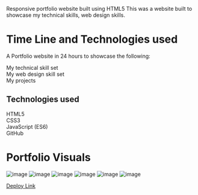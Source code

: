 Responsive portfolio website built using HTML5
This was a website built to showcase my technical skills, web design skills.

<h1>Time Line and Technologies used</h1>
A Portfolio website in 24 hours to showcase the following:

My technical skill set</br>
My web design skill set</br>
My projects

<h2>Technologies used</h2>
HTML5</br>
CSS3</br>
JavaScript (ES6)</br>
GitHub</br>

<h1>Portfolio Visuals</h1>

![image](https://github.com/Srikarsameer/AspireNex/assets/162862808/d1bc61d6-8d80-4813-b095-548c5b00304b)
![image](https://github.com/Srikarsameer/AspireNex/assets/162862808/151133aa-0e55-4991-9932-1e1b9881e8e6)
![image](https://github.com/Srikarsameer/AspireNex/assets/162862808/df0eea19-70f6-476f-b0a9-23b73cb26abe)
![image](https://github.com/Srikarsameer/AspireNex/assets/162862808/ac94363d-a153-4b3d-9a3b-f1d1e8e2f69a)
![image](https://github.com/Srikarsameer/AspireNex/assets/162862808/448ec3ce-ea26-45ac-857e-d4b5d118ef2c)
![image](https://github.com/Srikarsameer/AspireNex/assets/162862808/b33667fb-ef26-4ff8-a268-16fdaa2f5fd8)

[Deploy Link](https://my-portfolio-lake-seven-56.vercel.app/)
